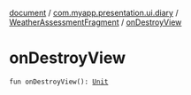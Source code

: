 [document](../../index.md) / [com.myapp.presentation.ui.diary](../index.md) / [WeatherAssessmentFragment](index.md) / [onDestroyView](./on-destroy-view.md)

# onDestroyView

`fun onDestroyView(): `[`Unit`](https://kotlinlang.org/api/latest/jvm/stdlib/kotlin/-unit/index.html)